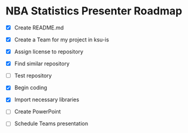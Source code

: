 # NBA Statistics Presenter Roadmap

- [x] Create README.md 
- [x] Create a Team for my project in ksu-is 
- [x] Assign license to repository 
- [x] Find similar repository 
- [ ] Test repository
- [x] Begin coding
- [x] Import necessary libraries
- [ ] Create PowerPoint
- [ ] Schedule Teams presentation

        
